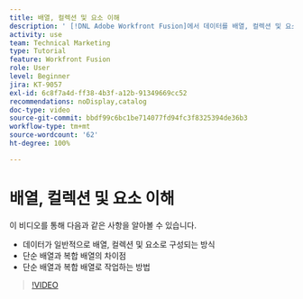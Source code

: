 ```yaml
---
title: 배열, 컬렉션 및 요소 이해
description: ' [!DNL Adobe Workfront Fusion]에서 데이터를 배열, 컬렉션 및 요소로 구성하는 방법과 단순 배열 및 복합 배열로 작업하는 방법에 대해 알아봅니다.'
activity: use
team: Technical Marketing
type: Tutorial
feature: Workfront Fusion
role: User
level: Beginner
jira: KT-9057
exl-id: 6c8f7a4d-ff38-4b3f-a12b-91349669cc52
recommendations: noDisplay,catalog
doc-type: video
source-git-commit: bbdf99c6bc1be714077fd94fc3f8325394de36b3
workflow-type: tm+mt
source-wordcount: '62'
ht-degree: 100%

---
```


# 배열, 컬렉션 및 요소 이해

이 비디오를 통해 다음과 같은 사항을 알아볼 수 있습니다.

* 데이터가 일반적으로 배열, 컬렉션 및 요소로 구성되는 방식
* 단순 배열과 복합 배열의 차이점
* 단순 배열과 복합 배열로 작업하는 방법

>[!VIDEO](https://video.tv.adobe.com/v/335298/?quality=12&learn=on&enablevpops=1)
